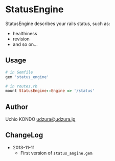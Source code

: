 StatusEngine
============

StatusEngine describes your rails status, such as:

* healthiness
* revision
* and so on...

Usage
-----

```ruby
# in Gemfile
gem 'status_engine'
```

```ruby
# in routes.rb
mount StatusEngine::Engine => '/status'
```

Author
------

Uchio KONDO <udzura@udzura.jp>

ChangeLog
---------

* 2013-11-11
    * First version of `status_angine.gem`
